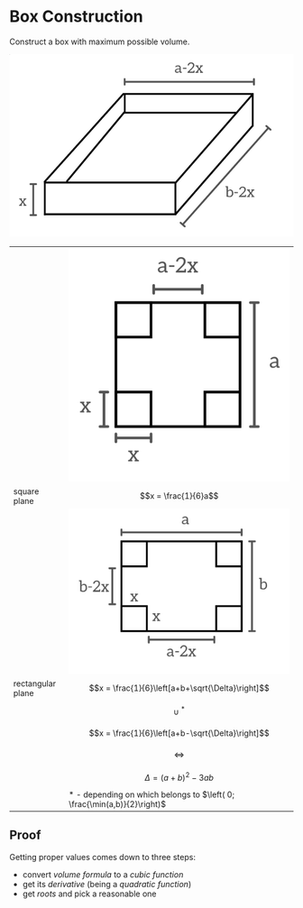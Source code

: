 # Box Construction

Construct a box with maximum possible volume.

![Assembled box](https://github.com/damianc/math-notes/blob/master/_images/pract/box/box-done.png) 

| | |
|--|--|
| | ![Square plane](https://github.com/damianc/math-notes/blob/master/_images/pract/box/box-plane-sq.png) |
| square plane | $$x = \frac{1}{6}a$$ |
| | ![Rectangular plane](https://github.com/damianc/math-notes/blob/master/_images/pract/box/box-plane-rect.png) |
| rectangular plane | $$x = \frac{1}{6}\left[a+b+\sqrt{\Delta}\right]$$ |
| | $$\cup^{\ *}$$ |
| | $$x = \frac{1}{6}\left[a+b-\sqrt{\Delta}\right]$$ |
| | $$\iff$$ |
| | $$\Delta = (a+b)^2 - 3ab$$ |
| | * - depending on which belongs to $\left( 0; \frac{\min(a,b)}{2}\right)$ |

## Proof

Getting proper values comes down to three steps:

- convert _volume formula_ to a _cubic function_
- get its _derivative_ (being a _quadratic function_)
- get _roots_ and pick a reasonable one
